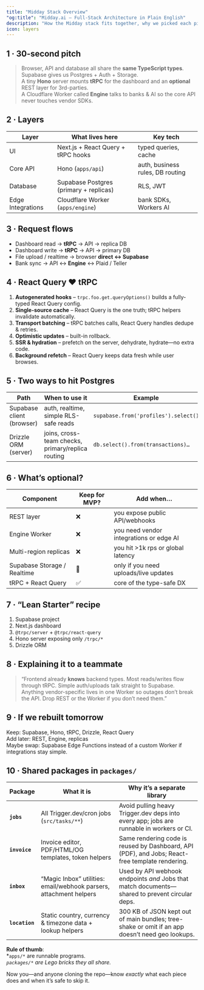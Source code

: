 ```yaml
---
title: "Midday Stack Overview"
"og:title": "Midday.ai – Full-Stack Architecture in Plain English"
description: "How the Midday stack fits together, why we picked each piece, and what you can safely leave out."
icon: layers
---
```


## 1 · 30-second pitch
> Browser, API and database all share the **same TypeScript types**.  
> Supabase gives us Postgres + Auth + Storage.  
> A tiny **Hono** server mounts **tRPC** for the dashboard and an **optional** REST layer for 3rd-parties.  
> A Cloudflare Worker called **Engine** talks to banks & AI so the core API never touches vendor SDKs.

## 2 · Layers

| Layer | What lives here | Key tech |
|-------|-----------------|----------|
| UI | Next.js + React Query + tRPC hooks | typed queries, cache |
| Core API | Hono (`apps/api`) | auth, business rules, DB routing |
| Database | Supabase Postgres (primary + replicas) | RLS, JWT |
| Edge Integrations | Cloudflare Worker (`apps/engine`) | bank SDKs, Workers AI |

## 3 · Request flows

* Dashboard read → **tRPC** → API → replica DB  
* Dashboard write → **tRPC** → API → primary DB  
* File upload / realtime → browser **direct ↔ Supabase**  
* Bank sync → API ↔ **Engine** ↔ Plaid / Teller

## 4 · React Query ❤ tRPC

1. **Autogenerated hooks** – `trpc.foo.get.queryOptions()` builds a fully-typed React Query config.  
2. **Single-source cache** – React Query is the one truth; tRPC helpers invalidate automatically.  
3. **Transport batching** – tRPC batches calls, React Query handles dedupe & retries.  
4. **Optimistic updates** – built-in rollback.  
5. **SSR & hydration** – prefetch on the server, dehydrate, hydrate—no extra code.  
6. **Background refetch** – React Query keeps data fresh while user browses.

## 5 · Two ways to hit Postgres

| Path | When to use it | Example |
|------|----------------|---------|
| Supabase client (browser) | auth, realtime, simple RLS-safe reads | `supabase.from('profiles').select()` |
| Drizzle ORM (server) | joins, cross-team checks, primary/replica routing | `db.select().from(transactions)…` |

## 6 · What’s optional?

| Component | Keep for MVP? | Add when… |
|-----------|---------------|-----------|
| REST layer | ❌ | you expose public API/webhooks |
| Engine Worker | ❌ | you need vendor integrations or edge AI |
| Multi-region replicas | ❌ | you hit >1k rps or global latency |
| Supabase Storage / Realtime | 🔄 | only if you need uploads/live updates |
| tRPC + React Query | ✅ | core of the type-safe DX |

## 7 · “Lean Starter” recipe

1. Supabase project  
2. Next.js dashboard  
3. `@trpc/server` + `@trpc/react-query`  
4. Hono server exposing only `/trpc/*`  
5. Drizzle ORM

## 8 · Explaining it to a teammate

> “Frontend already **knows** backend types. Most reads/writes flow through tRPC. Simple auth/uploads talk straight to Supabase. Anything vendor-specific lives in one Worker so outages don’t break the API. Drop REST or the Worker if you don’t need them.”

## 9 · If we rebuilt tomorrow

Keep: Supabase, Hono, tRPC, Drizzle, React Query  
Add later: REST, Engine, replicas  
Maybe swap: Supabase Edge Functions instead of a custom Worker if integrations stay simple.

## 10 · Shared packages in `packages/`

| Package | What it is | Why it’s a separate library |
|---------|------------|-----------------------------|
| **`jobs`** | All Trigger.dev/cron jobs (`src/tasks/**`) | Avoid pulling heavy Trigger.dev deps into every app; jobs are runnable in workers or CI. |
| **`invoice`** | Invoice editor, PDF/HTML/OG templates, token helpers | Same rendering code is reused by Dashboard, API (PDF), and Jobs; React-free template rendering. |
| **`inbox`** | “Magic Inbox” utilities: email/webhook parsers, attachment helpers | Used by API webhook endpoints *and* Jobs that match documents—shared to prevent circular deps. |
| **`location`** | Static country, currency & timezone data + lookup helpers | 300 KB of JSON kept out of main bundles; tree-shake or omit if an app doesn’t need geo lookups. |

**Rule of thumb**:  
*`apps/*` are runnable programs.  
*`packages/*` are Lego bricks they all share.*

Now you—and anyone cloning the repo—know *exactly* what each piece does and when it’s safe to skip it.